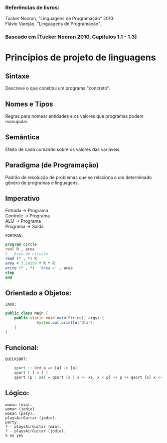 ### Referências de livros: 
Tucker Nooran, "Linguagens de Programação" 2010. <br>
Flávio Varejão, "Linguagens de Programação". 

### Baseado em [Tucker Nooran 2010, Capítulos 1.1 - 1.3] 

# Princípios de projeto de linguagens 

## Sintaxe
Descreve o que constitui um programa "concreto". 

## Nomes e Tipos
Regras para nomear entidades e os valores que programas podem manupular. 

## Semântica
Efeito de cada comando sobre os valores das variáveis. 

## Paradigma (de Programação)
Padrão de resolução de problemas que se relaciona a um determinado gênero de programas e linguagens. 

## Imperativo  
Entrada -> Programa <br>
Controle -> Programa <br> 
ALU -> Programa <br>
Programa -> Saída <br> 

    FORTRAN:
```fortran
program circle 
real R , area 
C   Area do círculo    
read (* , *) R 
area = 3.14159 * R * R 
write (* , *)  'Area =' , area 
stop 
end 
```

## Orientado a Objetos: 
    JAVA: 
```java
public class Main { 
    public static void main(String[] args) { 
              System.out.println("Olá"); 
    } 
} 
```  
    
## Funcional: 
    QUICKSORT: 
```haskell
    qsort :: Ord a => [a] -> [a] 
    qsort [ ] = [ ] 
    qsort (p : xs) = qsort [x | x <- xs, x < p] ++ p ++ qsort [x] x <- xs. x >= p] 
```  

## Lógico:  
    woman (mia). 
    woman (jodie). 
    woman (paty). 
    playsAirGuitar (jodie). 
    party. 
    ? - playsAirGuitar (mia). 
    ? - playsAirGuitar (jodie). 
    % no yes 
